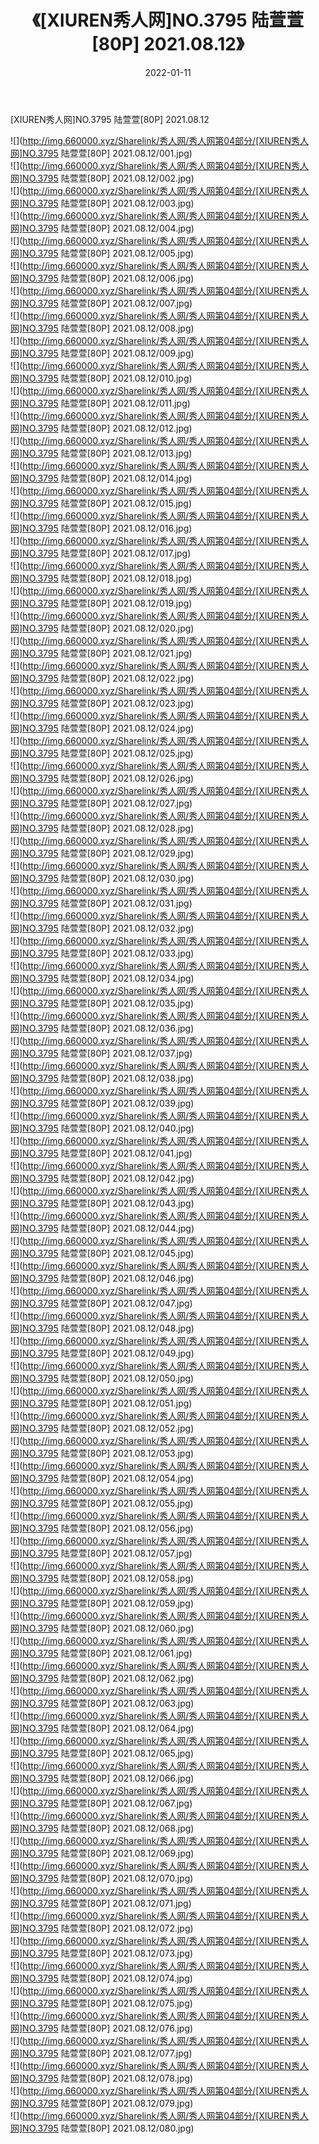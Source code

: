﻿---
layout: post
title:  《[XIUREN秀人网]NO.3795 陆萱萱[80P] 2021.08.12》
date:   2022-01-11
img: http://img.660000.xyz/Sharelink/秀人网/秀人网第04部分/[XIUREN秀人网]NO.3795 陆萱萱[80P] 2021.08.12/000.jpg
categories: [美女, 清纯, 唯美]
---

[XIUREN秀人网]NO.3795 陆萱萱[80P] 2021.08.12

 ![](http://img.660000.xyz/Sharelink/秀人网/秀人网第04部分/[XIUREN秀人网]NO.3795 陆萱萱[80P] 2021.08.12/001.jpg) <br>![](http://img.660000.xyz/Sharelink/秀人网/秀人网第04部分/[XIUREN秀人网]NO.3795 陆萱萱[80P] 2021.08.12/002.jpg) <br>![](http://img.660000.xyz/Sharelink/秀人网/秀人网第04部分/[XIUREN秀人网]NO.3795 陆萱萱[80P] 2021.08.12/003.jpg) <br>![](http://img.660000.xyz/Sharelink/秀人网/秀人网第04部分/[XIUREN秀人网]NO.3795 陆萱萱[80P] 2021.08.12/004.jpg) <br>![](http://img.660000.xyz/Sharelink/秀人网/秀人网第04部分/[XIUREN秀人网]NO.3795 陆萱萱[80P] 2021.08.12/005.jpg) <br>![](http://img.660000.xyz/Sharelink/秀人网/秀人网第04部分/[XIUREN秀人网]NO.3795 陆萱萱[80P] 2021.08.12/006.jpg) <br>![](http://img.660000.xyz/Sharelink/秀人网/秀人网第04部分/[XIUREN秀人网]NO.3795 陆萱萱[80P] 2021.08.12/007.jpg) <br>![](http://img.660000.xyz/Sharelink/秀人网/秀人网第04部分/[XIUREN秀人网]NO.3795 陆萱萱[80P] 2021.08.12/008.jpg) <br>![](http://img.660000.xyz/Sharelink/秀人网/秀人网第04部分/[XIUREN秀人网]NO.3795 陆萱萱[80P] 2021.08.12/009.jpg) <br>![](http://img.660000.xyz/Sharelink/秀人网/秀人网第04部分/[XIUREN秀人网]NO.3795 陆萱萱[80P] 2021.08.12/010.jpg) <br>![](http://img.660000.xyz/Sharelink/秀人网/秀人网第04部分/[XIUREN秀人网]NO.3795 陆萱萱[80P] 2021.08.12/011.jpg) <br>![](http://img.660000.xyz/Sharelink/秀人网/秀人网第04部分/[XIUREN秀人网]NO.3795 陆萱萱[80P] 2021.08.12/012.jpg) <br>![](http://img.660000.xyz/Sharelink/秀人网/秀人网第04部分/[XIUREN秀人网]NO.3795 陆萱萱[80P] 2021.08.12/013.jpg) <br>![](http://img.660000.xyz/Sharelink/秀人网/秀人网第04部分/[XIUREN秀人网]NO.3795 陆萱萱[80P] 2021.08.12/014.jpg) <br>![](http://img.660000.xyz/Sharelink/秀人网/秀人网第04部分/[XIUREN秀人网]NO.3795 陆萱萱[80P] 2021.08.12/015.jpg) <br>![](http://img.660000.xyz/Sharelink/秀人网/秀人网第04部分/[XIUREN秀人网]NO.3795 陆萱萱[80P] 2021.08.12/016.jpg) <br>![](http://img.660000.xyz/Sharelink/秀人网/秀人网第04部分/[XIUREN秀人网]NO.3795 陆萱萱[80P] 2021.08.12/017.jpg) <br>![](http://img.660000.xyz/Sharelink/秀人网/秀人网第04部分/[XIUREN秀人网]NO.3795 陆萱萱[80P] 2021.08.12/018.jpg) <br>![](http://img.660000.xyz/Sharelink/秀人网/秀人网第04部分/[XIUREN秀人网]NO.3795 陆萱萱[80P] 2021.08.12/019.jpg) <br>![](http://img.660000.xyz/Sharelink/秀人网/秀人网第04部分/[XIUREN秀人网]NO.3795 陆萱萱[80P] 2021.08.12/020.jpg) <br>![](http://img.660000.xyz/Sharelink/秀人网/秀人网第04部分/[XIUREN秀人网]NO.3795 陆萱萱[80P] 2021.08.12/021.jpg) <br>![](http://img.660000.xyz/Sharelink/秀人网/秀人网第04部分/[XIUREN秀人网]NO.3795 陆萱萱[80P] 2021.08.12/022.jpg) <br>![](http://img.660000.xyz/Sharelink/秀人网/秀人网第04部分/[XIUREN秀人网]NO.3795 陆萱萱[80P] 2021.08.12/023.jpg) <br>![](http://img.660000.xyz/Sharelink/秀人网/秀人网第04部分/[XIUREN秀人网]NO.3795 陆萱萱[80P] 2021.08.12/024.jpg) <br>![](http://img.660000.xyz/Sharelink/秀人网/秀人网第04部分/[XIUREN秀人网]NO.3795 陆萱萱[80P] 2021.08.12/025.jpg) <br>![](http://img.660000.xyz/Sharelink/秀人网/秀人网第04部分/[XIUREN秀人网]NO.3795 陆萱萱[80P] 2021.08.12/026.jpg) <br>![](http://img.660000.xyz/Sharelink/秀人网/秀人网第04部分/[XIUREN秀人网]NO.3795 陆萱萱[80P] 2021.08.12/027.jpg) <br>![](http://img.660000.xyz/Sharelink/秀人网/秀人网第04部分/[XIUREN秀人网]NO.3795 陆萱萱[80P] 2021.08.12/028.jpg) <br>![](http://img.660000.xyz/Sharelink/秀人网/秀人网第04部分/[XIUREN秀人网]NO.3795 陆萱萱[80P] 2021.08.12/029.jpg) <br>![](http://img.660000.xyz/Sharelink/秀人网/秀人网第04部分/[XIUREN秀人网]NO.3795 陆萱萱[80P] 2021.08.12/030.jpg) <br>![](http://img.660000.xyz/Sharelink/秀人网/秀人网第04部分/[XIUREN秀人网]NO.3795 陆萱萱[80P] 2021.08.12/031.jpg) <br>![](http://img.660000.xyz/Sharelink/秀人网/秀人网第04部分/[XIUREN秀人网]NO.3795 陆萱萱[80P] 2021.08.12/032.jpg) <br>![](http://img.660000.xyz/Sharelink/秀人网/秀人网第04部分/[XIUREN秀人网]NO.3795 陆萱萱[80P] 2021.08.12/033.jpg) <br>![](http://img.660000.xyz/Sharelink/秀人网/秀人网第04部分/[XIUREN秀人网]NO.3795 陆萱萱[80P] 2021.08.12/034.jpg) <br>![](http://img.660000.xyz/Sharelink/秀人网/秀人网第04部分/[XIUREN秀人网]NO.3795 陆萱萱[80P] 2021.08.12/035.jpg) <br>![](http://img.660000.xyz/Sharelink/秀人网/秀人网第04部分/[XIUREN秀人网]NO.3795 陆萱萱[80P] 2021.08.12/036.jpg) <br>![](http://img.660000.xyz/Sharelink/秀人网/秀人网第04部分/[XIUREN秀人网]NO.3795 陆萱萱[80P] 2021.08.12/037.jpg) <br>![](http://img.660000.xyz/Sharelink/秀人网/秀人网第04部分/[XIUREN秀人网]NO.3795 陆萱萱[80P] 2021.08.12/038.jpg) <br>![](http://img.660000.xyz/Sharelink/秀人网/秀人网第04部分/[XIUREN秀人网]NO.3795 陆萱萱[80P] 2021.08.12/039.jpg) <br>![](http://img.660000.xyz/Sharelink/秀人网/秀人网第04部分/[XIUREN秀人网]NO.3795 陆萱萱[80P] 2021.08.12/040.jpg) <br>![](http://img.660000.xyz/Sharelink/秀人网/秀人网第04部分/[XIUREN秀人网]NO.3795 陆萱萱[80P] 2021.08.12/041.jpg) <br>![](http://img.660000.xyz/Sharelink/秀人网/秀人网第04部分/[XIUREN秀人网]NO.3795 陆萱萱[80P] 2021.08.12/042.jpg) <br>![](http://img.660000.xyz/Sharelink/秀人网/秀人网第04部分/[XIUREN秀人网]NO.3795 陆萱萱[80P] 2021.08.12/043.jpg) <br>![](http://img.660000.xyz/Sharelink/秀人网/秀人网第04部分/[XIUREN秀人网]NO.3795 陆萱萱[80P] 2021.08.12/044.jpg) <br>![](http://img.660000.xyz/Sharelink/秀人网/秀人网第04部分/[XIUREN秀人网]NO.3795 陆萱萱[80P] 2021.08.12/045.jpg) <br>![](http://img.660000.xyz/Sharelink/秀人网/秀人网第04部分/[XIUREN秀人网]NO.3795 陆萱萱[80P] 2021.08.12/046.jpg) <br>![](http://img.660000.xyz/Sharelink/秀人网/秀人网第04部分/[XIUREN秀人网]NO.3795 陆萱萱[80P] 2021.08.12/047.jpg) <br>![](http://img.660000.xyz/Sharelink/秀人网/秀人网第04部分/[XIUREN秀人网]NO.3795 陆萱萱[80P] 2021.08.12/048.jpg) <br>![](http://img.660000.xyz/Sharelink/秀人网/秀人网第04部分/[XIUREN秀人网]NO.3795 陆萱萱[80P] 2021.08.12/049.jpg) <br>![](http://img.660000.xyz/Sharelink/秀人网/秀人网第04部分/[XIUREN秀人网]NO.3795 陆萱萱[80P] 2021.08.12/050.jpg) <br>![](http://img.660000.xyz/Sharelink/秀人网/秀人网第04部分/[XIUREN秀人网]NO.3795 陆萱萱[80P] 2021.08.12/051.jpg) <br>![](http://img.660000.xyz/Sharelink/秀人网/秀人网第04部分/[XIUREN秀人网]NO.3795 陆萱萱[80P] 2021.08.12/052.jpg) <br>![](http://img.660000.xyz/Sharelink/秀人网/秀人网第04部分/[XIUREN秀人网]NO.3795 陆萱萱[80P] 2021.08.12/053.jpg) <br>![](http://img.660000.xyz/Sharelink/秀人网/秀人网第04部分/[XIUREN秀人网]NO.3795 陆萱萱[80P] 2021.08.12/054.jpg) <br>![](http://img.660000.xyz/Sharelink/秀人网/秀人网第04部分/[XIUREN秀人网]NO.3795 陆萱萱[80P] 2021.08.12/055.jpg) <br>![](http://img.660000.xyz/Sharelink/秀人网/秀人网第04部分/[XIUREN秀人网]NO.3795 陆萱萱[80P] 2021.08.12/056.jpg) <br>![](http://img.660000.xyz/Sharelink/秀人网/秀人网第04部分/[XIUREN秀人网]NO.3795 陆萱萱[80P] 2021.08.12/057.jpg) <br>![](http://img.660000.xyz/Sharelink/秀人网/秀人网第04部分/[XIUREN秀人网]NO.3795 陆萱萱[80P] 2021.08.12/058.jpg) <br>![](http://img.660000.xyz/Sharelink/秀人网/秀人网第04部分/[XIUREN秀人网]NO.3795 陆萱萱[80P] 2021.08.12/059.jpg) <br>![](http://img.660000.xyz/Sharelink/秀人网/秀人网第04部分/[XIUREN秀人网]NO.3795 陆萱萱[80P] 2021.08.12/060.jpg) <br>![](http://img.660000.xyz/Sharelink/秀人网/秀人网第04部分/[XIUREN秀人网]NO.3795 陆萱萱[80P] 2021.08.12/061.jpg) <br>![](http://img.660000.xyz/Sharelink/秀人网/秀人网第04部分/[XIUREN秀人网]NO.3795 陆萱萱[80P] 2021.08.12/062.jpg) <br>![](http://img.660000.xyz/Sharelink/秀人网/秀人网第04部分/[XIUREN秀人网]NO.3795 陆萱萱[80P] 2021.08.12/063.jpg) <br>![](http://img.660000.xyz/Sharelink/秀人网/秀人网第04部分/[XIUREN秀人网]NO.3795 陆萱萱[80P] 2021.08.12/064.jpg) <br>![](http://img.660000.xyz/Sharelink/秀人网/秀人网第04部分/[XIUREN秀人网]NO.3795 陆萱萱[80P] 2021.08.12/065.jpg) <br>![](http://img.660000.xyz/Sharelink/秀人网/秀人网第04部分/[XIUREN秀人网]NO.3795 陆萱萱[80P] 2021.08.12/066.jpg) <br>![](http://img.660000.xyz/Sharelink/秀人网/秀人网第04部分/[XIUREN秀人网]NO.3795 陆萱萱[80P] 2021.08.12/067.jpg) <br>![](http://img.660000.xyz/Sharelink/秀人网/秀人网第04部分/[XIUREN秀人网]NO.3795 陆萱萱[80P] 2021.08.12/068.jpg) <br>![](http://img.660000.xyz/Sharelink/秀人网/秀人网第04部分/[XIUREN秀人网]NO.3795 陆萱萱[80P] 2021.08.12/069.jpg) <br>![](http://img.660000.xyz/Sharelink/秀人网/秀人网第04部分/[XIUREN秀人网]NO.3795 陆萱萱[80P] 2021.08.12/070.jpg) <br>![](http://img.660000.xyz/Sharelink/秀人网/秀人网第04部分/[XIUREN秀人网]NO.3795 陆萱萱[80P] 2021.08.12/071.jpg) <br>![](http://img.660000.xyz/Sharelink/秀人网/秀人网第04部分/[XIUREN秀人网]NO.3795 陆萱萱[80P] 2021.08.12/072.jpg) <br>![](http://img.660000.xyz/Sharelink/秀人网/秀人网第04部分/[XIUREN秀人网]NO.3795 陆萱萱[80P] 2021.08.12/073.jpg) <br>![](http://img.660000.xyz/Sharelink/秀人网/秀人网第04部分/[XIUREN秀人网]NO.3795 陆萱萱[80P] 2021.08.12/074.jpg) <br>![](http://img.660000.xyz/Sharelink/秀人网/秀人网第04部分/[XIUREN秀人网]NO.3795 陆萱萱[80P] 2021.08.12/075.jpg) <br>![](http://img.660000.xyz/Sharelink/秀人网/秀人网第04部分/[XIUREN秀人网]NO.3795 陆萱萱[80P] 2021.08.12/076.jpg) <br>![](http://img.660000.xyz/Sharelink/秀人网/秀人网第04部分/[XIUREN秀人网]NO.3795 陆萱萱[80P] 2021.08.12/077.jpg) <br>![](http://img.660000.xyz/Sharelink/秀人网/秀人网第04部分/[XIUREN秀人网]NO.3795 陆萱萱[80P] 2021.08.12/078.jpg) <br>![](http://img.660000.xyz/Sharelink/秀人网/秀人网第04部分/[XIUREN秀人网]NO.3795 陆萱萱[80P] 2021.08.12/079.jpg) <br>![](http://img.660000.xyz/Sharelink/秀人网/秀人网第04部分/[XIUREN秀人网]NO.3795 陆萱萱[80P] 2021.08.12/080.jpg) <br>